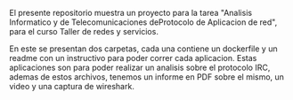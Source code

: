 El presente repositorio muestra un proyecto para la tarea "Analisis Informatico y de Telecomunicaciones deProtocolo de Aplicacion de red", para el curso Taller de redes y servicios.

En este se presentan dos carpetas, cada una contiene un dockerfile y un readme con un instructivo para poder correr cada aplicacion. Estas aplicaciones son para poder realizar un analisis sobre el protocolo IRC, ademas de estos archivos, tenemos un informe en PDF sobre el mismo, un video y una captura de wireshark.
